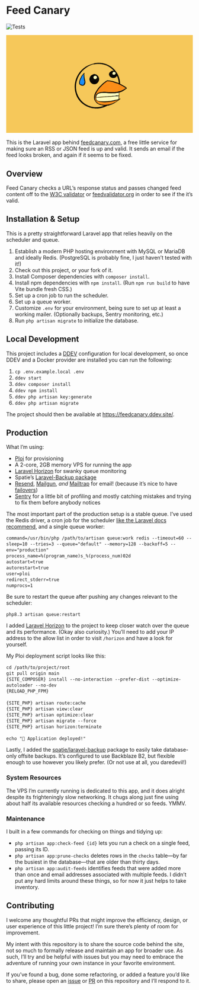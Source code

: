 # Feed Canary

![Tests](https://github.com/mattstein/feed-canary/actions/workflows/ci.yaml/badge.svg)

![The anxious canary](./public/social-card.png)

This is the Laravel app behind [feedcanary.com](https://feedcanary.com), a free little service for making sure an RSS or JSON feed is up and valid. It sends an email if the feed looks broken, and again if it seems to be fixed.

## Overview

Feed Canary checks a URL’s response status and passes changed feed content off to the [W3C validator](https://validator.w3.org/feed) or [feedvalidator.org](https://www.feedvalidator.org) in order to see if the it’s valid.

## Installation & Setup

This is a pretty straightforward Laravel app that relies heavily on the scheduler and queue.

1. Establish a modern PHP hosting environment with MySQL or MariaDB and ideally Redis. (PostgreSQL is probably fine, I just haven’t tested with it!)
2. Check out this project, or your fork of it.
3. Install Composer dependencies with `composer install`.
4. Install npm dependencies with `npm install`. (Run `npm run build` to have Vite bundle fresh CSS.)
5. Set up a cron job to run the scheduler.
6. Set up a queue worker.
7. Customize `.env` for your environment, being sure to set up at least a working mailer. (Optionally backups, Sentry monitoring, etc.)
8. Run `php artisan migrate` to initialize the database.

## Local Development

This project includes a [DDEV](https://ddev.com) configuration for local development, so once DDEV and a Docker provider are installed you can run the following:

1. `cp .env.example.local .env`
2. `ddev start`
3. `ddev composer install`
4. `ddev npm install`
5. `ddev php artisan key:generate`
6. `ddev php artisan migrate`

The project should then be available at https://feedcanary.ddev.site/.

## Production

What I’m using:

- [Ploi](https://ploi.io) for provisioning
- A 2-core, 2GB memory VPS for running the app
- [Laravel Horizon](https://laravel.com/docs/11.x/horizon) for swanky queue monitoring
- Spatie’s [Laravel-Backup package](https://github.com/spatie/laravel-backup)
- [Resend](https://resend.com), [Mailgun](https://www.mailgun.com), *and* [Mailtrap](https://mailtrap.io) for email! (because it’s nice to have [failovers](https://laravel.com/docs/11.x/mail#failover-configuration))
- [Sentry](http://sentry.io) for a little bit of profiling and mostly catching mistakes and trying to fix them before anybody notices

The most important part of the production setup is a stable queue. I’ve used the Redis driver, a cron job for the scheduler [like the Laravel docs recommend](https://laravel.com/docs/11.x/scheduling#running-the-scheduler), and a single queue worker:

```
command=/usr/bin/php /path/to/artisan queue:work redis --timeout=60 --sleep=10 --tries=3 --queue="default" --memory=128 --backoff=5 --env="production"
process_name=%(program_name)s_%(process_num)02d
autostart=true
autorestart=true
user=ploi
redirect_stderr=true
numprocs=1
```

Be sure to restart the queue after pushing any changes relevant to the scheduler:

```
php8.3 artisan queue:restart
```

I added [Laravel Horizon](https://laravel.com/docs/11.x/horizon) to the project to keep closer watch over the queue and its performance. (Okay also curiosity.) You’ll need to add your IP address to the allow list in order to visit `/horizon` and have a look for yourself.

My Ploi deployment script looks like this:

```
cd /path/to/project/root
git pull origin main
{SITE_COMPOSER} install --no-interaction --prefer-dist --optimize-autoloader --no-dev
{RELOAD_PHP_FPM}

{SITE_PHP} artisan route:cache
{SITE_PHP} artisan view:clear
{SITE_PHP} artisan optimize:clear
{SITE_PHP} artisan migrate --force
{SITE_PHP} artisan horizon:terminate

echo "🚀 Application deployed!"
```

Lastly, I added the [spatie/laravel-backup](https://github.com/spatie/laravel-backup) package to easily take database-only offsite backups. It’s configured to use Backblaze B2, but flexible enough to use however you likely prefer. (Or not use at all, you daredevil!)

### System Resources

The VPS I’m currently running is dedicated to this app, and it does alright despite its frighteningly slow networking. It chugs along just fine using about half its available resources checking a hundred or so feeds. YMMV.

### Maintenance

I built in a few commands for checking on things and tidying up:

- `php artisan app:check-feed {id}` lets you run a check on a single feed, passing its ID.
- `php artisan app:prune-checks` deletes rows in the `checks` table—by far the busiest in the database—that are older than thirty days.
- `php artisan app:audit-feeds` identifies feeds that were added more than once and email addresses associated with multiple feeds. I didn’t put any hard limits around these things, so for now it just helps to take inventory.

## Contributing

I welcome any thoughtful PRs that might improve the efficiency, design, or user experience of this little project! I’m sure there’s plenty of room for improvement.

My intent with this repository is to share the source code behind the site, not so much to formally release and maintain an app for broader use. As such, I’ll try and be helpful with issues but you may need to embrace the adventure of running your own instance in your favorite environment.

If you’ve found a bug, done some refactoring, or added a feature you’d like to share, please open an [issue](https://github.com/mattstein/feed-canary/issues) or [PR](https://github.com/mattstein/feed-canary/pulls) on this repository and I’ll respond to it.
